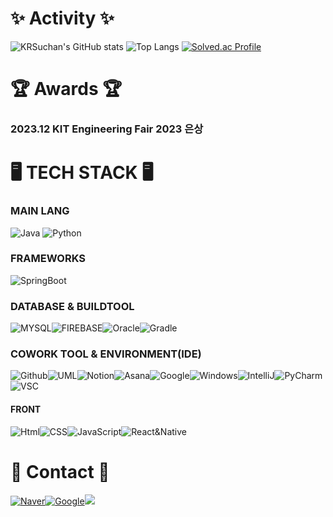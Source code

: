# ✨ Activity ✨
![KRSuchan's GitHub stats](https://github-readme-stats.vercel.app/api?username=KRSuchan&show_icons=true&theme=radical)
![Top Langs](https://github-readme-stats.vercel.app/api/top-langs/?username=KRSuchan&layout=compact&theme=tokyonight)
[![Solved.ac Profile](http://mazassumnida.wtf/api/generate_badge?boj=2_suchan)](https://solved.ac/2_suchan)

# 🏆 Awards 🏆
### 2023.12 KIT Engineering Fair 2023 은상

# 🖥️ TECH STACK 🖥️

### MAIN LANG
<img alt="Java" src="https://img.shields.io/badge/JAVA-blue?style=for-the-badge"/>
<img alt="Python" src="https://img.shields.io/badge/PYTHON-3776AB?style=for-the-badge&logo=Python&logoColor=white"/>  

### FRAMEWORKS
<img alt="SpringBoot" src="https://img.shields.io/badge/SpringBoot-6DB33F?style=for-the-badge&logo=SpringBoot&logoColor=white"/>

### DATABASE & BUILDTOOL
<img alt="MYSQL" src="https://img.shields.io/badge/mysql-4479A1?style=for-the-badge&logo=MYSQL&logoColor=white"/><img alt="FIREBASE" src="https://img.shields.io/badge/Firebase-FFCA28?style=for-the-badge&logo=firebase&logoColor=white"/><img alt="Oracle" src="https://img.shields.io/badge/OracleDB-F80000?style=for-the-badge&logo=Oracle&logoColor=white"/><img alt="Gradle" src="https://img.shields.io/badge/Gradle-02303A?style=for-the-badge&logo=Gradle&logoColor=white"/>  

### COWORK TOOL & ENVIRONMENT(IDE)
<img alt="Github" src="https://img.shields.io/badge/Github-181717?style=for-the-badge&logo=GitHub&logoColor=white"/><img alt="UML" src="https://img.shields.io/badge/UML-FABD14?style=for-the-badge&logo=UML&logoColor=white"/><img alt="Notion" src="https://img.shields.io/badge/Notion-000000?style=for-the-badge&logo=Notion&logoColor=white"/><img alt="Asana" src="https://img.shields.io/badge/Asana-F06A6A?style=for-the-badge&logo=Asana&logoColor=white"/><img alt="Google" src="https://img.shields.io/badge/Google-4285F4?style=for-the-badge&logo=Google&logoColor=white"/><img alt="Windows" src="https://img.shields.io/badge/Windows-0078D4?style=for-the-badge&logo=Windows 11&logoColor=white"/><img alt="IntelliJ" src="https://img.shields.io/badge/IntelliJ-000000?style=for-the-badge&logo=IntelliJ IDEA&logoColor=white"/><img alt="PyCharm" src="https://img.shields.io/badge/PyCharm-000000?style=for-the-badge&logo=PyCharm&logoColor=white"/><img alt="VSC" src="https://img.shields.io/badge/VSCode-007ACC?style=for-the-badge&logo=visualstudiocode&logoColor=white"/>

#### FRONT

<img alt="Html" src="https://img.shields.io/badge/HTML-E34F26?style=for-the-badge&logo=HTML5&logoColor=white"/><img alt="CSS" src="https://img.shields.io/badge/CSS-1572B6?style=for-the-badge&logo=CSS3&logoColor=white"/><img alt="JavaScript" src="https://img.shields.io/badge/JavaScript-F7DF1E?style=for-the-badge&logo=JavaScript&logoColor=white"/><img alt="React&Native" src="https://img.shields.io/badge/React&Native-61DAFB?style=for-the-badge&logo=REACT&logoColor=white"/>

# 📨 Contact 📨
<a href="mailto:lsc1814@naver.com"><img alt="Naver" src="https://img.shields.io/badge/NAVER-03c75a?style=for-the-badge&logo=Naver&logoColor=white"/><a href="mailto:tncks4814@naver.com"><img alt="Google" src="https://img.shields.io/badge/GMAIL-EA4335?style=flat-square&logo=Gmail&logoColor=white"/><a href="https://wannado-gds.tistory.com/" target="_blank"><img src="https://img.shields.io/badge/티스토리-white?style=flat&logo=tistory&logoColor=black"/></a>  
